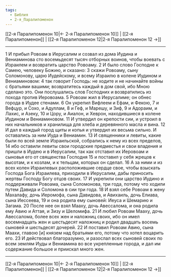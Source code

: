 ```yaml
---
tags:
  - Библия
  - 2-я_Паралипоменон
---
```

[[2-я Паралипоменон 10|← 2-я Паралипоменон 10]] | [[2-я Паралипоменон]] | [[2-я Паралипоменон 12|2-я Паралипоменон 12 →]]

---
1 И прибыл Ровоам в Иерусалим и созвал из дома Иудина и Вениаминова сто восемьдесят тысяч отборных воинов, чтобы воевать с Израилем и возвратить царство Ровоаму.
2 И было слово Господне к Самею, человеку Божию, и сказано:
3 скажи Ровоаму, сыну Соломонову, царю Иудейскому, и всему Израилю в колене Иудином и Вениаминовом:
4 так говорит Господь: не ходите и не начинайте войны с братьями вашими; возвратитесь каждый в дом свой, ибо Мною сделано это. Они послушались слов Господних и возвратились из похода против Иеровоама.
5 Ровоам жил в Иерусалиме; он обнес города в Иудее стенами.
6 Он укрепил Вифлеем и Ефам, и Фекою,
7 и Вефцур, и Сохо, и Адуллам,
8 и Геф, и Марешу, и Зиф,
9 и Адораим, и Лахис, и Азеку,
10 и Цору, и Аиалон, и Хеврон, находившиеся в колене Иудином и Вениаминовом.
11 И утвердил он крепости сии, и устроил в них начальников и хранилища для хлеба и деревянного масла и вина.
12 И дал в каждый город щиты и копья и утвердил их весьма сильно. И оставались за ним Иуда и Вениамин.
13 И священники и левиты, какие были по всей земле Израильской, собрались к нему из всех пределов,
14 ибо оставили левиты свои городские предместья и свои владения и пришли в Иудею и в Иерусалим, так как отставил их Иеровоам и сыновья его от священства Господня
15 и поставил у себя жрецов к высотам, и к козлам, и к тельцам, которых он сделал.
16 А за ними и из всех колен Израилевых расположившие сердце свое, чтобы взыскать Господа Бога Израилева, приходили в Иерусалим, дабы приносить жертвы Господу Богу отцов своих.
17 И укрепили они царство Иудино и поддерживали Ровоама, сына Соломонова, три года, потому что ходили путем Давида и Соломона в сии три года.
18 И взял себе Ровоам в жену Махалафу, дочь Иеромофа, сына Давидова, и Авихаиль, дочь Елиава, сына Иессеева,
19 и она родила ему сыновей: Иеуса и Шемарию и Загама.
20 После нее он взял Мааху, дочь Авессалома, и она родила ему Авию и Аттая, и Зизу и Шеломифа.
21 И любил Ровоам Мааху, дочь Авессалома, более всех жен и наложниц своих, ибо он имел восемнадцать жен и шестьдесят наложниц и родил двадцать восемь сыновей и шестьдесят дочерей.
22 И поставил Ровоам Авию, сына Маахи, главою [и] князем над братьями его, потому что хотел воцарить его.
23 И действовал благоразумно, и разослал всех сыновей своих по всем землям Иуды и Вениамина во все укрепленные города, и дал им содержание большое и приискал много жен.

---
[[2-я Паралипоменон 10|← 2-я Паралипоменон 10]] | [[2-я Паралипоменон]] | [[2-я Паралипоменон 12|2-я Паралипоменон 12 →]]